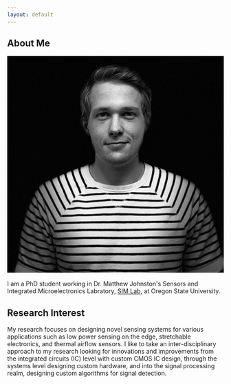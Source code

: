 ```yaml
---
layout: default
---
```


## About Me

<img class="profile-picture" src="profilepic.png">

I am a PhD student working in Dr. Matthew Johnston's Sensors and Integrated Microelectronics Labratory, [SIM Lab](http://web.engr.oregonstate.edu/~johnstom/), at Oregon State University.

## Research Interest

My research focuses on designing novel sensing systems for various applications such as low power sensing on the edge, stretchable electronics, and thermal airflow sensors. I like to take an inter-disciplinary approach to my research looking for innovations and improvements from the integrated circuits (IC) level with custom CMOS IC design, through the systems level designing custom hardware, and into the signal processing realm, designing custom algorithms for signal detection. 
